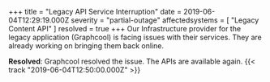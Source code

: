 +++
title = "Legacy API Service Interruption"
date = 2019-06-04T12:29:19.000Z
severity = "partial-outage"
affectedsystems = [
  "Legacy Content API"
]
resolved = true
+++
Our Infrastructure provider for the legacy application (Graphcool) is facing issues with their services. They are already working on bringing them back online.

**Resolved**: Graphcool resolved the issue. The APIs are available again. {{< track "2019-06-04T12:50:00.000Z" >}}